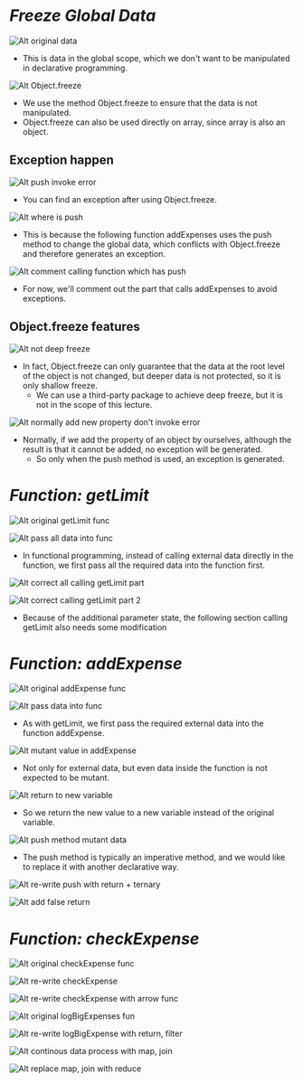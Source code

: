 # **_Freeze Global Data_**

![Alt original data ](pic/bandicam%202022-09-25%2014-25-52-955.jpg)

- This is data in the global scope, which we don't want to be manipulated in declarative programming.

![Alt Object.freeze ](pic/bandicam%202022-09-25%2014-27-09-778.jpg)

- We use the method Object.freeze to ensure that the data is not manipulated.
- Object.freeze can also be used directly on array, since array is also an object.

## **Exception happen**

![Alt push invoke error ](pic/bandicam%202022-09-25%2014-27-27-858.jpg)

- You can find an exception after using Object.freeze.

![Alt where is push ](pic/bandicam%202022-09-25%2014-28-53-524.jpg)

- This is because the following function addExpenses uses the push method to change the global data, which conflicts with Object.freeze and therefore generates an exception.

![Alt comment calling function which has push ](pic/bandicam%202022-09-25%2014-29-25-692.jpg)

- For now, we'll comment out the part that calls addExpenses to avoid exceptions.

## **Object.freeze features**

![Alt not deep freeze ](pic/bandicam%202022-09-25%2014-31-43-207.jpg)

- In fact, Object.freeze can only guarantee that the data at the root level of the object is not changed, but deeper data is not protected, so it is only shallow freeze.
  - We can use a third-party package to achieve deep freeze, but it is not in the scope of this lecture.

![Alt normally add new property don't invoke error ](pic/bandicam%202022-09-25%2014-33-57-378.jpg)

- Normally, if we add the property of an object by ourselves, although the result is that it cannot be added, no exception will be generated.
  - So only when the push method is used, an exception is generated.

# **_Function: getLimit_**

![Alt original getLimit func ](pic/bandicam%202022-09-25%2014-35-16-326.jpg)

![Alt pass all data into func ](pic/bandicam%202022-09-25%2014-36-52-552.jpg)

- In functional programming, instead of calling external data directly in the function, we first pass all the required data into the function first.

![Alt correct all calling getLimit part ](pic/bandicam%202022-09-25%2014-37-29-981.jpg)

![Alt correct calling getLimit part 2 ](pic/bandicam%202022-09-25%2014-40-38-024.jpg)

- Because of the additional parameter state, the following section calling getLimit also needs some modification

# **_Function: addExpense_**

![Alt original addExpense func ](pic/bandicam%202022-09-25%2014-41-54-476.jpg)

![Alt pass data into func ](pic/bandicam%202022-09-25%2014-45-14-144.jpg)

- As with getLimit, we first pass the required external data into the function addExpense.

![Alt mutant value in addExpense ](pic/bandicam%202022-09-25%2014-46-18-711.jpg)

- Not only for external data, but even data inside the function is not expected to be mutant.

![Alt return to new variable ](pic/bandicam%202022-09-25%2014-48-23-869.jpg)

- So we return the new value to a new variable instead of the original variable.

![Alt push method mutant data ](pic/bandicam%202022-09-25%2014-49-49-777.jpg)

- The push method is typically an imperative method, and we would like to replace it with another declarative way.

![Alt re-write push with return + ternary ](pic/bandicam%202022-09-25%2015-02-50-436.jpg)

![Alt add false return ](pic/bandicam%202022-09-25%2015-09-38-984.jpg)

# **_Function: checkExpense_**

![Alt original checkExpense func ](pic/bandicam%202022-09-25%2015-12-45-064.jpg)

![Alt re-write checkExpense ](pic/bandicam%202022-09-25%2015-23-21-449.jpg)

![Alt re-write checkExpense with arrow func ](pic/bandicam%202022-09-25%2015-25-51-914.jpg)

![Alt original logBigExpenses fun ](pic/bandicam%202022-09-25%2015-27-53-278.jpg)

![Alt re-write logBigExpense with return, filter ](pic/bandicam%202022-09-25%2015-33-25-058.jpg)

![Alt continous data process with map, join ](pic/bandicam%202022-09-25%2015-35-09-189.jpg)

![Alt replace map, join with reduce ](pic/bandicam%202022-09-25%2015-40-55-040.jpg)
